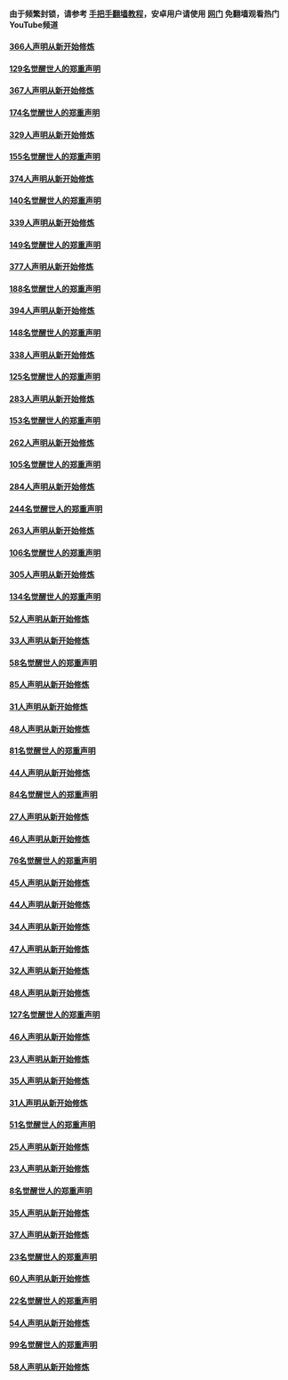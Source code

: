 #### 由于频繁封锁，请参考 [手把手翻墙教程](https://github.com/gfw-breaker/guides/wiki/)，安卓用户请使用 [网门](https://github.com/gfw-breaker/nogfw/blob/master/dl.md?t=06110402) 免翻墙观看热门YouTube频道 

#### [366人声明从新开始修炼](../pages/91/426737.md?t=06110402) 

#### [129名觉醒世人的郑重声明](../pages/91/426736.md?t=06110402) 

#### [367人声明从新开始修炼](../pages/91/426421.md?t=06110402) 

#### [174名觉醒世人的郑重声明](../pages/91/426420.md?t=06110402) 

#### [329人声明从新开始修炼](../pages/91/426139.md?t=06110402) 

#### [155名觉醒世人的郑重声明](../pages/91/426138.md?t=06110402) 

#### [374人声明从新开始修炼](../pages/91/425811.md?t=06110402) 

#### [140名觉醒世人的郑重声明](../pages/91/425810.md?t=06110402) 

#### [339人声明从新开始修炼](../pages/91/425690.md?t=06110402) 

#### [149名觉醒世人的郑重声明](../pages/91/425689.md?t=06110402) 

#### [377人声明从新开始修炼](../pages/91/424867.md?t=06110402) 

#### [188名觉醒世人的郑重声明](../pages/91/424866.md?t=06110402) 

#### [394人声明从新开始修炼](../pages/91/423914.md?t=06110402) 

#### [148名觉醒世人的郑重声明](../pages/91/423913.md?t=06110402) 

#### [338人声明从新开始修炼](../pages/91/423540.md?t=06110402) 

#### [125名觉醒世人的郑重声明](../pages/91/423539.md?t=06110402) 

#### [283人声明从新开始修炼](../pages/91/423296.md?t=06110402) 

#### [153名觉醒世人的郑重声明](../pages/91/423295.md?t=06110402) 

#### [262人声明从新开始修炼](../pages/91/423004.md?t=06110402) 

#### [105名觉醒世人的郑重声明](../pages/91/423003.md?t=06110402) 

#### [284人声明从新开始修炼](../pages/91/422707.md?t=06110402) 

#### [244名觉醒世人的郑重声明](../pages/91/422706.md?t=06110402) 

#### [263人声明从新开始修炼](../pages/91/422553.md?t=06110402) 

#### [106名觉醒世人的郑重声明](../pages/91/422552.md?t=06110402) 

#### [305人声明从新开始修炼](../pages/91/422153.md?t=06110402) 

#### [134名觉醒世人的郑重声明](../pages/91/422152.md?t=06110402) 

#### [52人声明从新开始修炼](../pages/91/421846.md?t=06110402) 

#### [33人声明从新开始修炼](../pages/91/421804.md?t=06110402) 

#### [58名觉醒世人的郑重声明](../pages/91/421845.md?t=06110402) 

#### [85人声明从新开始修炼](../pages/91/421769.md?t=06110402) 

#### [31人声明从新开始修炼](../pages/91/421763.md?t=06110402) 

#### [48人声明从新开始修炼](../pages/91/421605.md?t=06110402) 

#### [81名觉醒世人的郑重声明](../pages/91/421656.md?t=06110402) 

#### [44人声明从新开始修炼](../pages/91/421544.md?t=06110402) 

#### [84名觉醒世人的郑重声明](../pages/91/421543.md?t=06110402) 

#### [27人声明从新开始修炼](../pages/91/421465.md?t=06110402) 

#### [46人声明从新开始修炼](../pages/91/421454.md?t=06110402) 

#### [76名觉醒世人的郑重声明](../pages/91/421453.md?t=06110402) 

#### [45人声明从新开始修炼](../pages/91/421452.md?t=06110402) 

#### [44人声明从新开始修炼](../pages/91/421422.md?t=06110402) 

#### [34人声明从新开始修炼](../pages/91/421322.md?t=06110402) 

#### [47人声明从新开始修炼](../pages/91/421264.md?t=06110402) 

#### [32人声明从新开始修炼](../pages/91/421225.md?t=06110402) 

#### [48人声明从新开始修炼](../pages/91/421202.md?t=06110402) 

#### [127名觉醒世人的郑重声明](../pages/91/421224.md?t=06110402) 

#### [46人声明从新开始修炼](../pages/91/421203.md?t=06110402) 

#### [23人声明从新开始修炼](../pages/91/421138.md?t=06110402) 

#### [35人声明从新开始修炼](../pages/91/421122.md?t=06110402) 

#### [31人声明从新开始修炼](../pages/91/421081.md?t=06110402) 

#### [51名觉醒世人的郑重声明](../pages/91/421080.md?t=06110402) 

#### [25人声明从新开始修炼](../pages/91/421020.md?t=06110402) 

#### [23人声明从新开始修炼](../pages/91/420884.md?t=06110402) 

#### [8名觉醒世人的郑重声明](../pages/91/420883.md?t=06110402) 

#### [35人声明从新开始修炼](../pages/91/420809.md?t=06110402) 

#### [37人声明从新开始修炼](../pages/91/420766.md?t=06110402) 

#### [23名觉醒世人的郑重声明](../pages/91/420765.md?t=06110402) 

#### [60人声明从新开始修炼](../pages/91/420727.md?t=06110402) 

#### [22名觉醒世人的郑重声明](../pages/91/420726.md?t=06110402) 

#### [54人声明从新开始修炼](../pages/91/420529.md?t=06110402) 

#### [99名觉醒世人的郑重声明](../pages/91/420528.md?t=06110402) 

#### [58人声明从新开始修炼](../pages/91/420198.md?t=06110402) 

